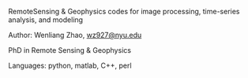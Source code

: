 RemoteSensing & Geophysics codes for image processing, time-series analysis, and modeling 

Author: Wenliang Zhao, wz927@nyu.edu

PhD in Remote Sensing & Geophysics

Languages: python, matlab, C++, perl
